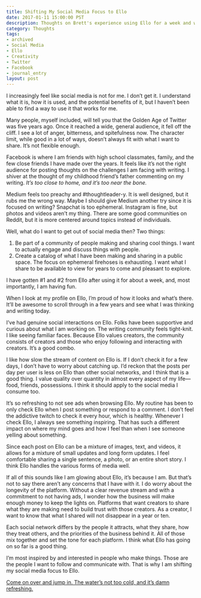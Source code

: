 ```yaml
---
title: Shifting My Social Media Focus to Ello
date: 2017-01-11 15:00:00 PST
description: Thoughts on Brett's experience using Ello for a week and why he's going to keep using it.
category: Thoughts
tags:
- archived
- Social Media
- Ello
- Creativity
- Twitter
- Facebook
- journal_entry
layout: post
---
```


I increasingly feel like social media is not for me. I don’t get it. I understand what it is, how it is used, and the potential benefits of it, but I haven’t been able to find a way to use it that works for me.

Many people, myself included, will tell you that the Golden Age of Twitter was five years ago. Once it reached a wide, general audience, it fell off the cliff. I see a lot of anger, bitterness, and spitefulness now. The character limit, while good in a lot of ways, doesn’t always fit with what I want to share. It’s not flexible enough.

Facebook is where I am friends with high school classmates, family, and the few close friends I have made over the years. It feels like it’s not the right audience for posting thoughts on the challenges I am facing with writing. I shiver at the thought of my childhood friend’s father commenting on my writing. _It’s too close to home, and it’s too near the bone._

Medium feels too preachy and #thoughtleader-y. It is well designed, but it rubs me the wrong way. Maybe I should give Medium another try since it is focused on writing? Snapchat is too ephemeral. Instagram is fine, but photos and videos aren’t my thing. There are some good communities on Reddit, but it is more centered around topics instead of individuals.

Well, what do I want to get out of social media then? Two things:

1. Be part of a community of people making and sharing cool things. I want to actually engage and discuss things with people.
2. Create a catalog of what I have been making and sharing in a public space. The focus on ephemeral firehoses is exhausting. I want what I share to be available to view for years to come and pleasant to explore.

I have gotten #1 and #2 from Ello after using it for about a week, and, most importantly, I am having fun.

When I look at my profile on Ello, I’m proud of how it looks and what’s there. It’ll be awesome to scroll through in a few years and see what I was thinking and writing today.

I’ve had genuine social interactions on Ello. Folks have been supportive and curious about what I am working on. The writing community feels tight-knit. I like seeing familiar faces. Because Ello values creators, the community consists of creators and those who enjoy following and interacting with creators. It’s a good combo.

I like how slow the stream of content on Ello is. If I don’t check it for a few days, I don’t have to worry about catching up. I’d reckon that the posts per day per user is less on Ello than other social networks, and I think that is a good thing. I value quality over quantity in almost every aspect of my life—food, friends, possessions. I think it should apply to the social media I consume too.
 
It’s so refreshing to not see ads when browsing Ello. My routine has been to only check Ello when I post something or respond to a comment. I don’t feel the addictive twitch to check it every hour, which is healthy. Whenever I check Ello, I always see something inspiring. That has such a different impact on where my mind goes and how I feel than when I see someone yelling about something.

Since each post on Ello can be a mixture of images, text, and videos, it allows for a mixture of small updates and long form updates. I feel comfortable sharing a single sentence, a photo, or an entire short story. I think Ello handles the various forms of media well.

If all of this sounds like I am glowing about Ello, it’s because I am. But that’s not to say there aren’t any concerns that I have with it. I do worry about the longevity of the platform. Without a clear revenue stream and with a commitment to not having ads, I wonder how the business will make enough money to keep the lights on. Platforms that want creators to share what they are making need to build trust with those creators. As a creator, I want to know that what I shared will not disappear in a year or ten.

Each social network differs by the people it attracts, what they share, how they treat others, and the priorities of the business behind it. All of those mix together and set the tone for each platform. I think what Ello has going on so far is a good thing.

I’m most inspired by and interested in people who make things. Those are the people I want to follow and communicate with. That is why I am shifting my social media focus to Ello.

[Come on over and jump in. The water’s not too cold, and it’s damn refreshing.](https://ello.co/brettchalupa)
